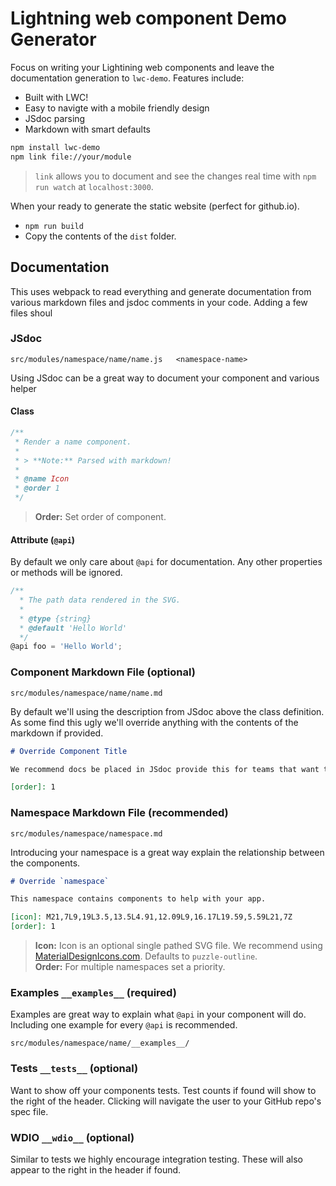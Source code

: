 # Lightning web component Demo Generator

Focus on writing your Lightining web components and leave the documentation generation to `lwc-demo`. Features include:

- Built with LWC!
- Easy to navigte with a mobile friendly design
- JSdoc parsing
- Markdown with smart defaults

```sh
npm install lwc-demo
npm link file://your/module
```

> `link` allows you to document and see the changes real time with `npm run watch` at `localhost:3000`.

When your ready to generate the static website (perfect for github.io).

- `npm run build`
- Copy the contents of the `dist` folder.

## Documentation

This uses webpack to read everything and generate documentation from various markdown files and jsdoc comments in your code. Adding a few files shoul

### JSdoc

```text
src/modules/namespace/name/name.js   <namespace-name>
```

Using JSdoc can be a great way to document your component and various helper

#### Class

```js
/**
 * Render a name component.
 * 
 * > **Note:** Parsed with markdown!
 * 
 * @name Icon
 * @order 1
 */
```

> **Order:** Set order of component.

#### Attribute (`@api`)

By default we only care about `@api` for documentation. Any other properties or methods will be ignored.

```js
/**
  * The path data rendered in the SVG.
  *
  * @type {string}
  * @default 'Hello World'
  */
@api foo = 'Hello World';
```

### Component Markdown File (optional)

```text
src/modules/namespace/name/name.md
```

By default we'll using the description from JSdoc above the class definition. As some find this ugly we'll override anything with the contents of the markdown if provided.

```md
# Override Component Title

We recommend docs be placed in JSdoc provide this for teams that want to keep their components simple.

[order]: 1
```

### Namespace Markdown File (recommended)

```text
src/modules/namespace/namespace.md
```

Introducing your namespace is a great way explain the relationship between the components.

```md
# Override `namespace`

This namespace contains components to help with your app.

[icon]: M21,7L9,19L3.5,13.5L4.91,12.09L9,16.17L19.59,5.59L21,7Z
[order]: 1
```

> **Icon:** Icon is an optional single pathed SVG file. We recommend using [MaterialDesignIcons.com](https://materialdesignicons.com). Defaults to `puzzle-outline`.<br/>
> **Order:** For multiple namespaces set a priority.

### Examples `__examples__` (required)

Examples are great way to explain what `@api` in your component will do. Including one example for every `@api` is recommended.

```text
src/modules/namespace/name/__examples__/
```

### Tests `__tests__` (optional)

Want to show off your components tests. Test counts if found will show to the right of the header. Clicking will navigate the user to your GitHub repo's spec file.

### WDIO `__wdio__` (optional)

Similar to tests we highly encourage integration testing. These will also appear to the right in the header if found.